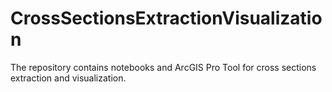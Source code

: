 # CrossSectionsExtractionVisualization
The repository contains notebooks and ArcGIS Pro Tool for cross sections extraction and visualization.

